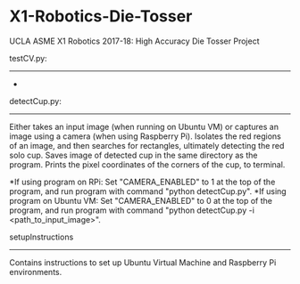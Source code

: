 # X1-Robotics-Die-Tosser
UCLA ASME X1 Robotics 2017-18: High Accuracy Die Tosser Project


testCV.py:
- - - - - 
-


detectCup.py:
- - - - - - - 
Either takes an input image (when running on Ubuntu VM) or captures an image using a camera (when using Raspberry Pi). Isolates the red regions of an image, and then searches for rectangles, ultimately detecting the red solo cup. Saves image of detected cup in the same directory as the program. Prints the pixel coordinates of the corners of the cup, to terminal.

*If using program on RPi: Set "CAMERA_ENABLED" to 1 at the top of the program, and run program with command "python detectCup.py".
*If using program on Ubuntu VM: Set "CAMERA_ENABLED" to 0 at the top of the program, and run program with command "python detectCup.py -i <path_to_input_image>".


setupInstructions
- - - - - - - - -
Contains instructions to set up Ubuntu Virtual Machine and Raspberry Pi environments.
